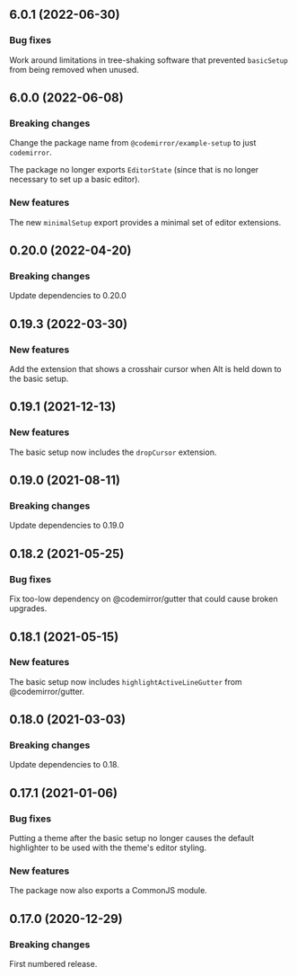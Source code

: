 ## 6.0.1 (2022-06-30)

### Bug fixes

Work around limitations in tree-shaking software that prevented `basicSetup` from being removed when unused.

## 6.0.0 (2022-06-08)

### Breaking changes

Change the package name from `@codemirror/example-setup` to just `codemirror`.

The package no longer exports `EditorState` (since that is no longer necessary to set up a basic editor).

### New features

The new `minimalSetup` export provides a minimal set of editor extensions.

## 0.20.0 (2022-04-20)

### Breaking changes

Update dependencies to 0.20.0

## 0.19.3 (2022-03-30)

### New features

Add the extension that shows a crosshair cursor when Alt is held down to the basic setup.

## 0.19.1 (2021-12-13)

### New features

The basic setup now includes the `dropCursor` extension.

## 0.19.0 (2021-08-11)

### Breaking changes

Update dependencies to 0.19.0

## 0.18.2 (2021-05-25)

### Bug fixes

Fix too-low dependency on @codemirror/gutter that could cause broken upgrades.

## 0.18.1 (2021-05-15)

### New features

The basic setup now includes `highlightActiveLineGutter` from @codemirror/gutter.

## 0.18.0 (2021-03-03)

### Breaking changes

Update dependencies to 0.18.

## 0.17.1 (2021-01-06)

### Bug fixes

Putting a theme after the basic setup no longer causes the default highlighter to be used with the theme's editor styling.

### New features

The package now also exports a CommonJS module.

## 0.17.0 (2020-12-29)

### Breaking changes

First numbered release.

